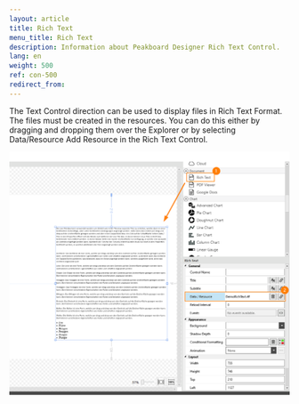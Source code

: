 ```yaml
---
layout: article
title: Rich Text
menu_title: Rich Text
description: Information about Peakboard Designer Rich Text Control.
lang: en
weight: 500
ref: con-500
redirect_from:
---
```


The Text Control direction can be used to display files in Rich Text Format. The files must be created in the resources. You can do this either by dragging and dropping them over the Explorer or by selecting Data/Resource Add Resource in the Rich Text Control.

![image_1](/assets/images/Controls/Rich-Text/richtext.png)